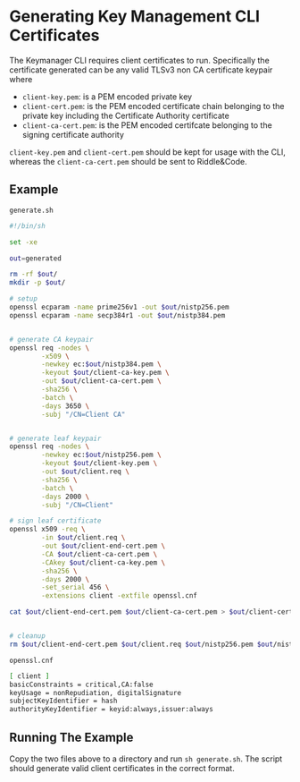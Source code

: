 # Generating Key Management CLI Certificates

The Keymanager CLI requires client certificates to run. Specifically the certificate generated can be any valid TLSv3 non CA certificate keypair where

* `client-key.pem`: is a PEM encoded private key
* `client-cert.pem`: is the PEM encoded certificate chain belonging to the private key including the Certificate Authority certificate
* `client-ca-cert.pem`: is the PEM encoded certifcate belonging to the signing certificate authority

`client-key.pem` and `client-cert.pem` should be kept for usage with the CLI, whereas the `client-ca-cert.pem` should be sent to Riddle&Code.

## Example
`generate.sh`

```sh
#!/bin/sh

set -xe

out=generated

rm -rf $out/
mkdir -p $out/

# setup
openssl ecparam -name prime256v1 -out $out/nistp256.pem
openssl ecparam -name secp384r1 -out $out/nistp384.pem


# generate CA keypair
openssl req -nodes \
        -x509 \
        -newkey ec:$out/nistp384.pem \
        -keyout $out/client-ca-key.pem \
        -out $out/client-ca-cert.pem \
        -sha256 \
        -batch \
        -days 3650 \
        -subj "/CN=Client CA"


# generate leaf keypair
openssl req -nodes \
        -newkey ec:$out/nistp256.pem \
        -keyout $out/client-key.pem \
        -out $out/client.req \
        -sha256 \
        -batch \
        -days 2000 \
        -subj "/CN=Client"

# sign leaf certificate
openssl x509 -req \
        -in $out/client.req \
        -out $out/client-end-cert.pem \
        -CA $out/client-ca-cert.pem \
        -CAkey $out/client-ca-key.pem \
        -sha256 \
        -days 2000 \
        -set_serial 456 \
        -extensions client -extfile openssl.cnf

cat $out/client-end-cert.pem $out/client-ca-cert.pem > $out/client-cert.pem


# cleanup
rm $out/client-end-cert.pem $out/client.req $out/nistp256.pem $out/nistp384.pem
```

`openssl.cnf`

```sh
[ client ]
basicConstraints = critical,CA:false
keyUsage = nonRepudiation, digitalSignature
subjectKeyIdentifier = hash
authorityKeyIdentifier = keyid:always,issuer:always
```

## Running The Example
Copy the two files above to a directory and run `sh generate.sh`. The script should generate valid client certificates in the correct format.